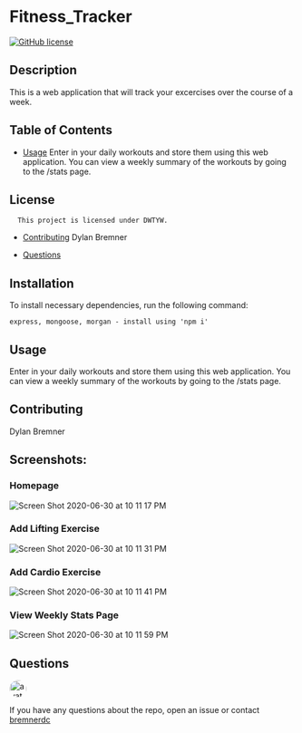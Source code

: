 
# Fitness_Tracker
[![GitHub license](https://img.shields.io/badge/license-DWTYW-blue.svg)](https://github.com/bremnerdc/f-i-t-n-e-s-s-_-t-r-a-c-k-e-r)

## Description

This is a web application that will track your excercises over the course of a week. 

## Table of Contents 

* [Usage](#usage)
Enter in your daily workouts and store them using this web application. You can view a weekly summary of the workouts by going to the /stats page.

## License
      This project is licensed under DWTYW.

* [Contributing](#contributing)
Dylan Bremner

* [Questions](#questions)

## Installation

To install necessary dependencies, run the following command:

```
express, mongoose, morgan - install using 'npm i'
```

## Usage

Enter in your daily workouts and store them using this web application. You can view a weekly summary of the workouts by going to the /stats page.
  
## Contributing

Dylan Bremner

## Screenshots:

### Homepage
![Screen Shot 2020-06-30 at 10 11 17 PM](https://user-images.githubusercontent.com/61300825/86205530-f7db9f80-bb1e-11ea-8ce5-22eea2666dbe.png)
### Add Lifting Exercise
![Screen Shot 2020-06-30 at 10 11 31 PM](https://user-images.githubusercontent.com/61300825/86205545-ff02ad80-bb1e-11ea-853b-6f6d91be8a68.png)
### Add Cardio Exercise
![Screen Shot 2020-06-30 at 10 11 41 PM](https://user-images.githubusercontent.com/61300825/86205554-045ff800-bb1f-11ea-81a1-c917ceaadd0d.png)
### View Weekly Stats Page
![Screen Shot 2020-06-30 at 10 11 59 PM](https://user-images.githubusercontent.com/61300825/86205562-088c1580-bb1f-11ea-980a-a482364a29c1.png)




## Questions

<img src="https://avatars3.githubusercontent.com/u/61300825?v=4" alt="avatar" style="border-radius: 16px" width="30" />

If you have any questions about the repo, open an issue or contact [bremnerdc](https://api.github.com/users/bremnerdc)

